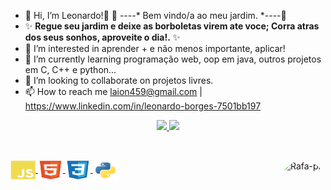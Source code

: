- 👋 Hi, I’m  Leonardo!👋   🌱 ----* Bem vindo/a ao meu jardim. *----🌱
- ✨ **Regue seu jardim e deixe as borboletas virem ate voce; Corra atras dos seus sonhos, aproveite o dia!.** ✨
- 👀 I’m interested in  aprender + e não menos importante, aplicar!
- 🌱 I’m currently learning  programação web, oop em java, outros projetos em C, C++ e python...
- 💞️ I’m looking to collaborate on  projetos livres.
- 📫 How to reach me  laion459@gmail.com | https://www.linkedin.com/in/leonardo-borges-7501bb197
<div align="center">
  <a href="https://github.com/laion459">
  <img height="180em" src="https://github-readme-stats.vercel.app/api?username=laion459&show_icons=true&theme=dracula&include_all_commits=true&count_private=true"/>
  <img height="180em" src="https://github-readme-stats.vercel.app/api/top-langs/?username=laion459&layout=compact&langs_count=7&theme=dracula"/>
</div>
  
##
  
<div style="display: inline_block"><br>
  <img align="center" alt="Rafa-Js" height="30" width="40" src="https://raw.githubusercontent.com/devicons/devicon/master/icons/javascript/javascript-plain.svg">
  <img align="center" alt="Rafa-HTML" height="30" width="40" src="https://raw.githubusercontent.com/devicons/devicon/master/icons/html5/html5-original.svg">
  <img align="center" alt="Rafa-CSS" height="30" width="40" src="https://raw.githubusercontent.com/devicons/devicon/master/icons/css3/css3-original.svg">
  <img align="center" alt="Rafa-Python" height="30" width="40" src="https://raw.githubusercontent.com/devicons/devicon/master/icons/python/python-original.svg">
  <img align="right" alt="Rafa-pic" height="150" style="border-radius:50px;"         src="https://media.discordapp.net/attachments/639956127056134178/890373478988013628/Publicacoes_Instagram_1_1.png?width=676&height=676">
</div>
  
##  
<!---
Laion459/Laion459 is a ✨ special ✨ repository because its `README.md` (this file) appears on your GitHub profile.
You can click the Preview link to take a look at your changes.
--->
